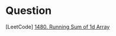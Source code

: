 # Question
[LeetCode] [1480. Running Sum of 1d Array](https://leetcode.com/problems/running-sum-of-1d-array/)
